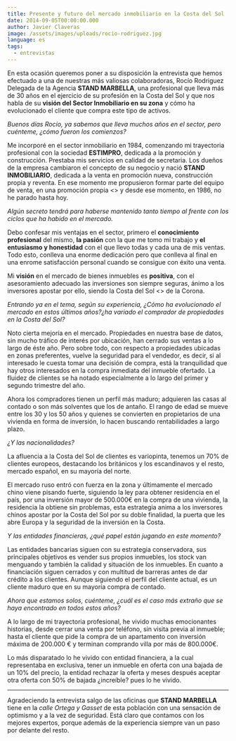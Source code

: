 ```yaml
---
title: Presente y futuro del mercado inmobiliario en la Costa del Sol
date: 2014-09-05T00:00:00.000
author: Javier Claveras
image: /assets/images/uploads/rocio-rodriguez.jpg
language: es
tags:
  - entrevistas
---
```


En esta ocasión queremos poner a su disposición la entrevista que hemos efectuado a una de nuestras más valiosas colaboradoras, Rocío Rodriguez  Delegada de la Agencia **STAND MARBELLA**, una profesional que lleva más de 30 años en el ejercicio de su profesión en la Costa del Sol y que nos habla de su **visión del Sector Inmobiliario en su zona** y cómo ha evolucionado el cliente que compra este tipo de activos.

*Buenos días Rocío, ya sabemos que lleva muchos años en el sector, pero cuénteme, ¿cómo fueron los comienzos?*

Me incorporé en el sector inmobiliario en 1984, comenzando mi trayectoria profesional con la sociedad **ESTIMPRO**, dedicada a la promoción y construcción. Prestaba mis servicios en calidad de secretaria. Los dueños de la empresa cambiaron el concepto de su negocio y nació **STAND INMOBILIARIO**, dedicada a la venta en promoción nueva, construcción propia y reventa. En ese  momento me propusieron formar parte del equipo de venta, en una promoción propia <<RESIDENCIAL XARBLANCA>> y desde ese momento, en 1986, no he parado hasta hoy.

*Algún secreto tendrá para haberse mantenido tanto tiempo al frente con los ciclos que ha habido en el mercado.*

Debo confesar mis ventajas en el sector, primero el **conocimiento profesional** del mismo, **la pasión** con la que me tomo mi trabajo y **el entusiasmo y honestidad** con el que llevo todas y cada una de mis ventas. Todo esto, conlleva una enorme dedicación pero que conlleva al final en una enrome satisfacción personal cuando se consigue con éxito una venta.

Mi **visión** en el mercado de bienes inmuebles es <b>positiva</b>, con el asesoramiento adecuado las inversiones son siempre seguras, ánimo a los inversores apostar por ello, siendo la Costa del Sol <<LA JOYA>> de la Corona.

*Entrando ya en el tema, según su experiencia, ¿Cómo ha evolucionado el mercado en estos últimos años?¿ha variado el comprador de propiedades en la Costa del Sol?*

Noto cierta mejoría en el mercado. Propiedades en nuestra base de datos, sin mucho tráfico de interés por ubicación,  han cerrado sus ventas a lo largo de éste año. Pero sobre todo, con respecto a propiedades ubicadas en zonas preferentes, vuelve la seguridad para el vendedor, es decir, si al  interesado le cuesta tomar una decisión de  compra, está la tranquilidad que hay otros interesados en la compra inmediata del inmueble ofertado. La fluidez de clientes se ha notado especialmente a lo largo del primer y segundo trimestre del año.

Ahora los compradores tienen un perfil más maduro; adquieren las casas al contado o son más solventes que los de antaño. El  rango de edad se mueve entre los 30 y los 50 años y quienes se convierten en propietarios de una vivienda en forma de inversión, lo hacen buscando rentabilidades a largo plazo.

*¿Y las nacionalidades?*

La afluencia a la Costa del Sol de clientes es variopinta, tenemos un 70% de clientes europeos, destacando los británicos y los escandinavos y el resto, mercado español, en su mayoría del norte.

El mercado ruso entró con fuerza en la zona y últimamente el mercado chino viene pisando fuerte, siguiendo la ley para obtener residencia en el país, por una inversión mayor de 500.000€ en la compra de una vivienda, la residencia la obtiene sin problemas, esta estrategia anima  a los inversores chinos apostar por la Costa del Sol por su doble finalidad, la puerta que les abre Europa y la seguridad de la inversión en la Costa.

*Y las entidades financieras, ¿qué papel están jugando en este momento?*

Las entidades bancarias siguen con su estrategia conservadora, sus principales objetivos es vender sus propios inmuebles, los stock van menguando y también la calidad y situación de los inmuebles. En cuanto a financiación siguen cerrados y con multitud de barreras antes de dar crédito a los clientes. Aunque siguiendo el perfil del cliente actual, es un cliente maduro que en su mayoría compra de contado.

*Ahora que estamos solos, cuénteme, ¿cuál es el caso más extraño que se haya encontrado en todos estos años?*

A lo largo de mi trayectoria profesional, he vivido muchas emocionantes historias, desde cerrar una venta por teléfono, sin visita previa al inmueble; hasta el cliente que pide la compra de un apartamento con inversión máxima de 200.000 € y terminan comprando villa por más de 800.000€.

Lo más disparatado lo he vivido con entidad financiera, a la cual representaba en exclusiva, tener un inmueble en oferta con una bajada de un 10% del precio, la entidad rechazar la oferta y meses después aceptar otra oferta con 50% de bajada  ¿increíble? pues lo he vivido.

---

Agradeciendo la entrevista salgo de las oficinas que **STAND MARBELLA** tiene en la *calle Ortega y Gasset* de esta población con una sensación de optimismo y a la vez de seguridad. Está claro que contamos con los mejores expertos, porque además de la experiencia siempre van un paso por delante del resto.

